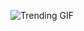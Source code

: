 ![Trending GIF](https://media2.giphy.com/media/v1.Y2lkPThiYjIxNzcycmZxbDJ3bjVsbHIwZXljamdhbGFja25zdTRvMmUxa2JtOXVhajlrOCZlcD12MV9naWZzX3NlYXJjaCZjdD1n/QHE5gWI0QjqF2/giphy.gif)
